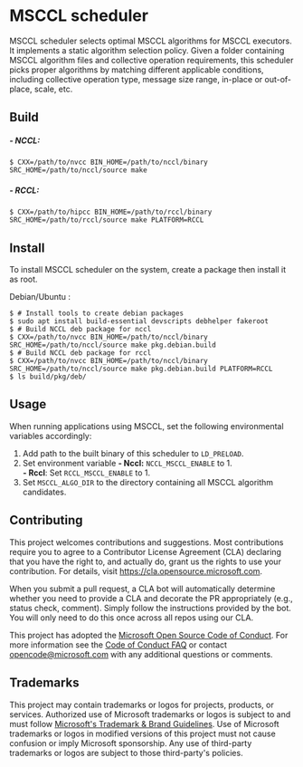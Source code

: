 # MSCCL scheduler

MSCCL scheduler selects optimal MSCCL algorithms for MSCCL executors. It implements a static algorithm selection policy. Given a folder containing MSCCL algorithm files and collective operation requirements, this scheduler picks proper algorithms by matching different applicable conditions, including collective operation type, message size range, in-place or out-of-place, scale, etc.

## Build

##### - NCCL:
    $ CXX=/path/to/nvcc BIN_HOME=/path/to/nccl/binary SRC_HOME=/path/to/nccl/source make

##### - RCCL:
    $ CXX=/path/to/hipcc BIN_HOME=/path/to/rccl/binary SRC_HOME=/path/to/rccl/source make PLATFORM=RCCL

## Install

To install MSCCL scheduler on the system, create a package then install it as root.

Debian/Ubuntu :
```shell
$ # Install tools to create debian packages
$ sudo apt install build-essential devscripts debhelper fakeroot
$ # Build NCCL deb package for nccl
$ CXX=/path/to/nvcc BIN_HOME=/path/to/nccl/binary SRC_HOME=/path/to/nccl/source make pkg.debian.build 
$ # Build NCCL deb package for rccl
$ CXX=/path/to/nvcc BIN_HOME=/path/to/nccl/binary SRC_HOME=/path/to/nccl/source make pkg.debian.build PLATFORM=RCCL
$ ls build/pkg/deb/
```

## Usage

When running applications using MSCCL, set the following environmental variables accordingly:
1. Add path to the built binary of this scheduler to `LD_PRELOAD`.
2. Set environment variable 
   **- Nccl:** `NCCL_MSCCL_ENABLE` to 1.   
   **- Rccl**: Set `RCCL_MSCCL_ENABLE` to 1.
1. Set `MSCCL_ALGO_DIR` to the directory containing all MSCCL algorithm candidates.

## Contributing

This project welcomes contributions and suggestions.  Most contributions require you to agree to a
Contributor License Agreement (CLA) declaring that you have the right to, and actually do, grant us
the rights to use your contribution. For details, visit https://cla.opensource.microsoft.com.

When you submit a pull request, a CLA bot will automatically determine whether you need to provide
a CLA and decorate the PR appropriately (e.g., status check, comment). Simply follow the instructions
provided by the bot. You will only need to do this once across all repos using our CLA.

This project has adopted the [Microsoft Open Source Code of Conduct](https://opensource.microsoft.com/codeofconduct/).
For more information see the [Code of Conduct FAQ](https://opensource.microsoft.com/codeofconduct/faq/) or
contact [opencode@microsoft.com](mailto:opencode@microsoft.com) with any additional questions or comments.

## Trademarks

This project may contain trademarks or logos for projects, products, or services. Authorized use of Microsoft 
trademarks or logos is subject to and must follow 
[Microsoft's Trademark & Brand Guidelines](https://www.microsoft.com/en-us/legal/intellectualproperty/trademarks/usage/general).
Use of Microsoft trademarks or logos in modified versions of this project must not cause confusion or imply Microsoft sponsorship.
Any use of third-party trademarks or logos are subject to those third-party's policies.
